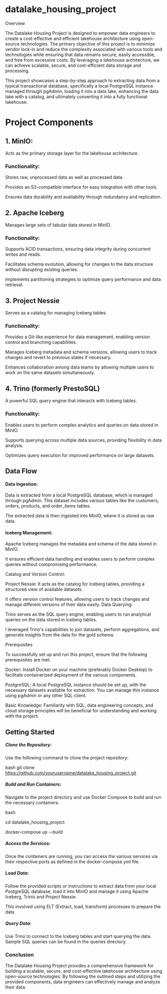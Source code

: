 # datalake_housing_project

Overview

The Datalake Housing Project is designed to empower data engineers to create a cost-effective and efficient lakehouse architecture using open-source technologies. The primary objective of this project is to minimize vendor lock-in and reduce the complexity associated with various tools and technologies while ensuring that data remains secure, easily accessible, and free from excessive costs. By leveraging a lakehouse architecture, we can achieve scalable, secure, and cost-efficient data storage and processing.

This project showcases a step-by-step approach to extracting data from a typical transactional database, specifically a local PostgreSQL instance managed through pgAdmin, loading it into a data lake, enhancing the data lake with a catalog, and ultimately converting it into a fully functional lakehouse.


# Project Components

## 1. MinIO: 

Acts as the primary storage layer for the lakehouse architecture.

### Functionality:

Stores raw, unprocessed data as well as processed data.

Provides an S3-compatible interface for easy integration with other tools.

Ensures data durability and availability through redundancy and replication.

## 2. Apache Iceberg

Manages large sets of tabular data stored in MinIO.

### Functionality:


Supports ACID transactions, ensuring data integrity during concurrent writes and reads.

Facilitates schema evolution, allowing for changes to the data structure without disrupting existing queries.

Implements partitioning strategies to optimize query performance and data retrieval.

## 3. Project Nessie

Serves as a catalog for managing Iceberg tables.

### Functionality:

Provides a Git-like experience for data management, enabling version control and branching capabilities.

Manages Iceberg metadata and schema versions, allowing users to track changes and revert to previous states if necessary.

Enhances collaboration among data teams by allowing multiple users to work on the same datasets simultaneously.

## 4. Trino (formerly PrestoSQL)

A powerful SQL query engine that interacts with Iceberg tables.

### Functionality:

Enables users to perform complex analytics and queries on data stored in MinIO.

Supports querying across multiple data sources, providing flexibility in data analysis.

Optimizes query execution for improved performance on large datasets.

## Data Flow

#### Data Ingestion:

Data is extracted from a local PostgreSQL database, which is managed through pgAdmin. This dataset includes various tables like the customers, orders, products, and order_items tables.

The extracted data is then ingested into MinIO, where it is stored as raw data.

#### Iceberg Management:

Apache Iceberg manages the metadata and schema of the data stored in MinIO.

It ensures efficient data handling and enables users to perform complex queries without compromising performance.

Catalog and Version Control:

Project Nessie: It acts as the catalog for Iceberg tables, providing a structured view of available datasets.

It offers version control features, allowing users to track changes and manage different versions of their data easily.
Data Querying:

Trino serves as the SQL query engine, enabling users to run analytical queries on the data stored in Iceberg tables.

I leveraged Trino's capabilities to join datasets, perform aggregations, and generate insights from the data for the gold schema.

Prerequisites

To successfully set up and run this project, ensure that the following prerequisites are met:

Docker: Install Docker on your machine (preferably Docker Desktop) to facilitate containerized deployment of the various components.

PostgreSQL: A local PostgreSQL instance should be set up, with the necessary datasets available for extraction. You can manage this instance using pgAdmin or any other SQL client.

Basic Knowledge: Familiarity with SQL, data engineering concepts, and cloud storage principles will be beneficial for understanding and working with the project.

## Getting Started
##### Clone the Repository:

Use the following command to clone the project repository:

bash
git clone https://github.com/yourusername/datalake_housing_project.git

##### Build and Run Containers:

Navigate to the project directory and use Docker Compose to build and run the necessary containers:

bash

cd datalake_housing_project

docker-compose up --build


##### Access the Services:

Once the containers are running, you can access the various services via their respective ports as defined in the docker-compose.yml file.

##### Load Data:

Follow the provided scripts or instructions to extract data from your local PostgreSQL database, load it into MinIO and manage it using Apache Iceberg, Trinio and Project Nessie.

This involved using ELT (Extract, load, transform) processes to prepare the data


##### Query Data:

Use Trino to connect to the Iceberg tables and start querying the data. Sample SQL queries can be found in the queries directory.

### Conclusion
The Datalake Housing Project provides a comprehensive framework for building a scalable, secure, and cost-effective lakehouse architecture using open-source technologies. By following the outlined steps and utilizing the provided components, data engineers can effectively manage and analyze their data.

